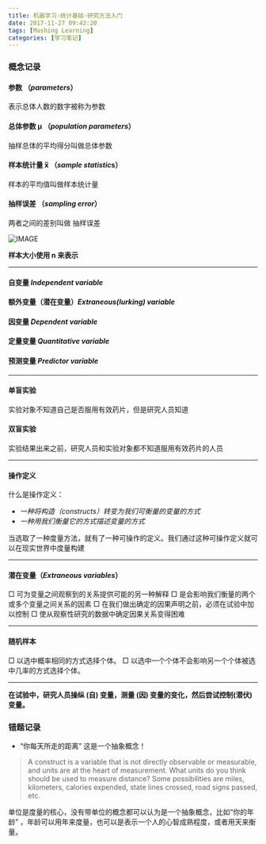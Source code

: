 ```yaml
---
title: 机器学习-统计基础-研究方法入门
date: 2017-11-27 09:43:20
tags: [Mashing Learning]
categories: [学习笔记]
---
```


### 概念记录

#### 参数 （*parameters*）
表示总体人数的数字被称为参数


####  总体参数  μ （*population parameters*）
抽样总体的平均得分叫做总体参数


#### 样本统计量 x̅ （*sample statistic*s）
样本的平均值叫做样本统计量


#### 抽样误差 （*sampling error*）

两者之间的差别叫做 抽样误差

![IMAGE](../../../../images/article/sampling_error.jpg)

__样本大小使用 n 来表示__

<!--more-->
--- 
#### 自变量 _Independent variable_
#### 额外变量（潜在变量）_Extraneous(lurking) variable_
#### 因变量 _Dependent variable_
#### 定量变量 _Quantitative variable_
#### 预测变量 _Predictor variable_

---
#### 单盲实验 
实验对象不知道自己是否服用有效药片，但是研究人员知道

#### 双盲实验
实验结果出来之前，研究人员和实验对象都不知道服用有效药片的人员

--- 
#### 操作定义
什么是操作定义：
* _一种将构造（constructs）转变为我们可衡量的变量的方式_
* _一种用我们衡量它的方式描述变量的方式_

 当选取了一种度量方法，就有了一种可操作的定义。我们通过这种可操作定义就可以在现实世界中度量构建
 
 ---
#### 潜在变量（_Extraneous variables_）
 □ 可为变量之间观察到的关系提供可能的另一种解释
□ 是会影响我们衡量的两个或多个变量之间关系的因素
□ 在我们做出确定的因果声明之前，必须在试验中加以控制
□ 使从观察性研究的数据中确定因果关系变得困难

---
#### 随机样本
□ 以选中概率相同的方式选择个体。
□ 以选中一个个体不会影响另一个个体被选中几率的方式选择个体。

---
__在试验中，研究人员操纵 (自) 变量，测量 (因) 变量的变化，然后尝试控制(潜伏)变量。__

### 错题记录

* “你每天所走的距离” 这是一个抽象概念！

>A construct is a variable that is not directly observable or measurable, and units are at the heart of measurement. What units do you think should be used to measure distance? Some possibilities are miles, kilometers, calories expended, state lines crossed, road signs passed, etc.

单位是度量的核心，没有带单位的概念都可以认为是一个抽象概念，比如“你的年龄” ，年龄可以用年来度量，也可以是表示一个人的心智成熟程度，或者用天来衡量。


